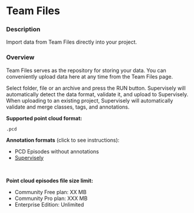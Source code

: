 # Team Files

### Description

Import data from Team Files directly into your project.

### Overview

Team Files serves as the repository for storing your data. You can conveniently upload data here at any time from the Team Files page.

Select folder, file or an archive and press the RUN button. Supervisely will automatically detect the data format, validate it, and upload to Supervisely.
When uploading to an existing project, Supervisely will automatically validate and merge classes, tags, and annotations.

**Supported point cloud format:**

`.pcd`

**Annotation formats** (click to see instructions):

- PCD Episodes without annotations
- [Supervisely](https://raw.githubusercontent.com/supervisely-ecosystem/import-wizard-docs/master/converter_docs/point_cloud_episodes/supervisely.md)

<br>

**Point cloud episodes file size limit:**

- Community Free plan: XX MB
- Community Pro plan: XXX MB
- Enterprise Edition: Unlimited
